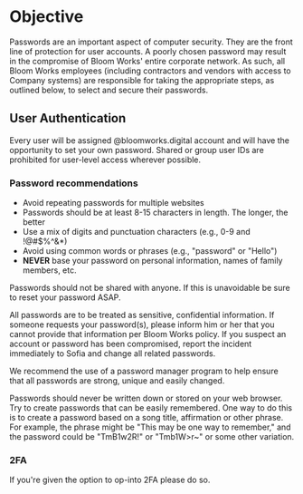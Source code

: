 # Objective

Passwords are an important aspect of computer security. They are the front line of protection for user accounts. A poorly chosen password may result in the compromise of Bloom Works' entire corporate network. As such, all Bloom Works employees (including contractors and vendors with access to Company systems) are responsible for taking the appropriate steps, as outlined below, to select and secure their passwords.

## User Authentication

Every user will be assigned @bloomworks.digital account and will have the opportunity to set your own password. Shared or group user IDs are prohibited for user-level access wherever possible.  

### Password recommendations 

- Avoid repeating passwords for multiple websites
- Passwords should be at least 8-15 characters in length. The longer, the better 
- Use a mix of digits and punctuation characters (e.g., 0-9 and !@#$%^&*)
- Avoid using common words or phrases (e.g., "password" or "Hello")
- **NEVER** base your password on personal information, names of family members, etc. 
  

Passwords should not be shared with anyone. If this is unavoidable be sure to reset your password ASAP. 

All passwords are to be treated as sensitive, confidential information. If someone requests your password(s), please inform him or her that you cannot provide that information per Bloom Works policy. If you suspect an account or password has been compromised, report the incident immediately to Sofia and change all related passwords.

We recommend the use of a password manager program to help ensure that all passwords are strong, unique and easily changed. 

Passwords should never be written down or stored on your web browser. Try to create passwords that can be easily remembered. One way to do this is to create a password based on a song title, affirmation or other phrase. For example, the phrase might be "This may be one way to remember," and the password could be "TmB1w2R!" or "Tmb1W>r~" or some other variation.

### 2FA

If you're given the option to op-into 2FA please do so. 
